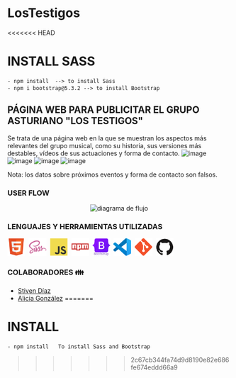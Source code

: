 # LosTestigos

<<<<<<< HEAD
# INSTALL SASS
    - npm install  --> to install Sass
    - npm i bootstrap@5.3.2 --> to install Bootstrap


## PÁGINA WEB PARA PUBLICITAR EL GRUPO ASTURIANO "LOS TESTIGOS"
Se trata de una página web en la que se muestran los aspectos más relevantes del grupo musical, como su historia, sus versiones más destables, vídeos de sus actuaciones y forma de contacto.
![image](https://github.com/Aliglez/LosTestigos/assets/146745568/f7017509-a52e-4a3c-b32a-cdc869e244cd)
![image](https://github.com/Aliglez/LosTestigos/assets/146745568/a72c2771-dc75-4c46-b1f2-f09f989227ad)
![image](https://github.com/Aliglez/LosTestigos/assets/146745568/be40b0c0-12c7-4643-9426-23cb3623da99)
![image](https://github.com/Aliglez/LosTestigos/assets/146745568/5775b4e2-3b26-4167-8634-fd210fc4d428)



Nota: los datos sobre próximos eventos y forma de contacto son falsos.

### USER FLOW

<p align="center">
  <img src="./public/assets/img/Diagrama sin título.drawio.png" title="diagrama" alt="diagrama de flujo" width="200" height="200"/>
</p>

### LENGUAJES Y HERRAMIENTAS UTILIZADAS
<div>
    <img src="https://github.com/devicons/devicon/blob/master/icons/html5/html5-original.svg" title="HTML5" alt="HTML" width="40" height="40"/>&nbsp;
    <img src="https://github.com/devicons/devicon/blob/master/icons/sass/sass-original.svg" title="SASS" alt="SASS" width="40" height="40"/>&nbsp;
    <img src="https://github.com/devicons/devicon/blob/master/icons/javascript/javascript-original.svg" title="JavaScript" alt="JavaScript" width="40" height="40"/>&nbsp;
    <img src="https://github.com/devicons/devicon/blob/master/icons/npm/npm-original-wordmark.svg" title="npm" alt="npm" width="40" height="40"/>&nbsp;
    <img src="https://github.com/devicons/devicon/blob/master/icons/bootstrap/bootstrap-original-wordmark.svg" title="Bootstrap" alt=="Bootstrap" width="40" height="40"/>&nbsp;
    <img src="https://github.com/devicons/devicon/blob/master/icons/vscode/vscode-original.svg" title="VSCODE" alt="VSCODE" width="40" height="40"/>&nbsp;
    <img src="https://github.com/devicons/devicon/blob/master/icons/git/git-original.svg"  title="GIT" alt="GIT" width="40" height="40"/>&nbsp;
    <img src="https://github.com/devicons/devicon/blob/master/icons/github/github-original.svg" title="JavaScript" alt="JavaScript" width="40" height="40"/>&nbsp;
</div>

### COLABORADORES :family:
- [Stiven Díaz](https://github.com/stiv-32)
- [Alicia González](https://github.com/Aliglez)
=======
# INSTALL 
    - npm install   To install Sass and Bootstrap


>>>>>>> 2c67cb344fa74d9d8190e82e686fe674eddd66a9

    
